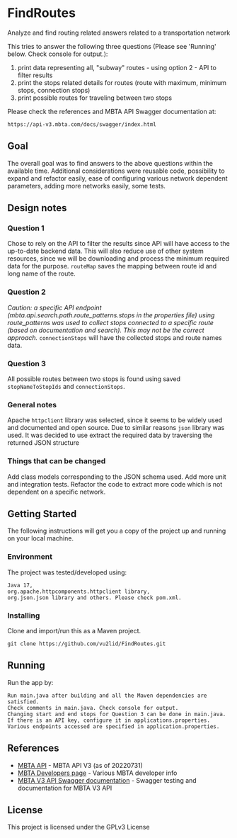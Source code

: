 # FindRoutes
Analyze and find routing related answers related to a transportation network

This tries to answer the following three questions (Please see 'Running' below. Check console for output.):
1. print data representing all, "subway" routes - using option 2 - API to filter results
2. print the stops related details for routes (route with maximum, minimum stops, connection stops)
3. print possible routes for traveling between two stops

Please check the references and MBTA API Swagger documentation at:
```
https://api-v3.mbta.com/docs/swagger/index.html
```

## Goal

The overall goal was to find answers to the above questions within the available time. Additional considerations were
reusable code, possibility to expand and refactor easily, ease of configuring various network dependent parameters, adding more networks
easily, some tests.

## Design notes
### Question 1
Chose to rely on the API to filter the results since API will have access to the up-to-date backend data. This will also reduce 
use of other system resources, since we will be downloading and process the minimum required data for the purpose. ``routeMap``
saves the mapping between route id and long name of the route.
### Question 2
*Caution: a specific API endpoint (mbta.api.search.path.route_patterns.stops in the properties file) using route_patterns was used 
to collect stops connected to a specific route (based on documentation and search). This may not be the correct approach.* 
``connectionStops`` will have the collected stops and route names data.
### Question 3
All possible routes between two stops is found using saved ``stopNameToStopIds`` and ``connectionStops``.
### General notes
Apache ``httpclient`` library was selected, since it seems to be widely used and documented and open source. 
Due to similar reasons ``json`` library was used. It was decided to use extract the required data by traversing
the returned JSON structure
### Things that can be changed
Add class models corresponding to the JSON schema used. Add more unit and integration tests. Refactor the code to
extract more code which is not dependent on a specific network. 
## Getting Started

The following instructions will get you a copy of the project up and running on your local machine.

### Environment

The project was tested/developed using:
```
Java 17, 
org.apache.httpcomponents.httpclient library, 
org.json.json library and others. Please check pom.xml. 
``` 
### Installing

Clone and import/run this as a Maven project.
```
git clone https://github.com/vu2lid/FindRoutes.git
```

## Running

Run the app by:
```
Run main.java after building and all the Maven dependencies are satisfied. 
Check comments in main.java. Check console for output. 
Changing start and end stops for Question 3 can be done in main.java. 
If there is an API key, configure it in applications.properties. 
Various endpoints accessed are specified in application.properties. 
```

## References

* [MBTA API](https://github.com/mbta/api) - MBTA API V3 (as of 20220731)
* [MBTA Developers page](https://www.mbta.com/developers) - Various MBTA developer info
* [MBTA V3 API Swagger documentation](https://api-v3.mbta.com/docs/swagger/index.html) - Swagger testing and documentation for MBTA V3 API

## License

This project is licensed under the GPLv3 License
